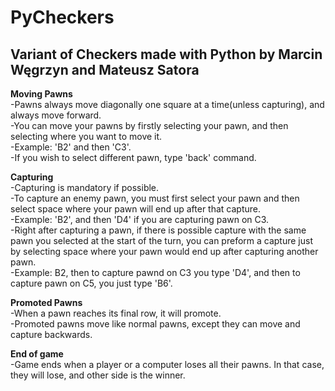 # PyCheckers
<h2>Variant of Checkers made with Python by Marcin Węgrzyn and Mateusz Satora</h2>

<b>Moving Pawns</b><br>
-Pawns always move diagonally one square at a time(unless capturing), and always move forward.<br>
-You can move your pawns by firstly selecting your pawn, and then selecting where you want to move it.<br>
  -Example: 'B2' and then 'C3'.<br>
-If you wish to select different pawn, type 'back' command.<br>

<b>Capturing</b><br>
-Capturing is mandatory if possible.<br>
-To capture an enemy pawn, you must first select your pawn and then select space where your pawn will end up after that capture.<br>
  -Example: 'B2', and then 'D4' if you are capturing pawn on C3.<br>
-Right after capturing a pawn, if there is possible capture with the same pawn you selected at the start of the turn, you can preform a capture just by selecting space where your pawn would end up after capturing another pawn.<br>
  -Example: B2, then to capture pawnd on C3 you type 'D4', and then to capture pawn on C5, you just type 'B6'.<br>

<b>Promoted Pawns</b><br>
-When a pawn reaches its final row, it will promote.<br>
-Promoted pawns move like normal pawns, except they can move and capture backwards.<br>

<b>End of game</b><br>
-Game ends when a player or a computer loses all their pawns. In that case, they will lose, and other side is the winner. <br>

